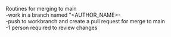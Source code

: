 Routines for merging to main  
  -work in a branch named "<AUTHOR_NAME>-<WORK-DESCRIPTION>  
  -push to workbranch and create a pull request for merge to main  
  -1 person required to review changes  
  
